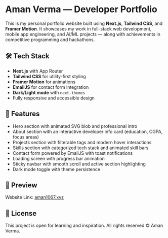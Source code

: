 # Aman Verma — Developer Portfolio

This is my personal portfolio website built using **Next.js**, **Tailwind CSS**, and **Framer Motion**. It showcases my work in full-stack web development, mobile app engineering, and AI/ML projects — along with achievements in competitive programming and hackathons.

## 🛠️ Tech Stack

- **Next.js** with App Router  
- **Tailwind CSS** for utility-first styling  
- **Framer Motion** for animations  
- **EmailJS** for contact form integration  
- **Dark/Light mode** with `next-themes`  
- Fully responsive and accessible design

## 🚀 Features

- Hero section with animated SVG blob and professional intro  
- About section with an interactive developer info card (education, CGPA, focus areas)  
- Projects section with filterable tags and modern hover interactions  
- Skills section with categorized tech stack and animated skill bars  
- Contact form powered by EmailJS with toast notifications  
- Loading screen with progress bar animation  
- Sticky navbar with smooth scroll and active section highlighting  
- Dark mode toggle with theme persistence

## 📸 Preview

Website Link: [aman1067.xyz](https://www.aman1067.xyz/)

## 🧾 License

This project is open for learning and inspiration. All rights reserved © Aman Verma.

